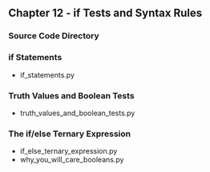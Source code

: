 ## Chapter 12 - if Tests and Syntax Rules

### Source Code Directory

### if Statements
* if\_statements.py

### Truth Values and Boolean Tests
* truth\_values\_and\_boolean\_tests.py

### The if/else Ternary Expression
* if\_else\_ternary\_expression.py
* why\_you\_will\_care\_booleans.py
